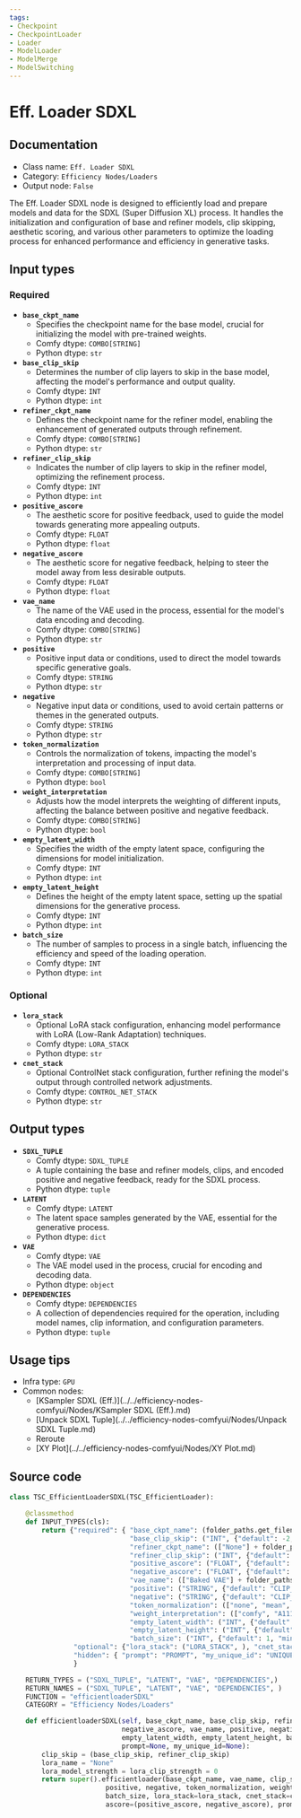 ```yaml
---
tags:
- Checkpoint
- CheckpointLoader
- Loader
- ModelLoader
- ModelMerge
- ModelSwitching
---
```


# Eff. Loader SDXL
## Documentation
- Class name: `Eff. Loader SDXL`
- Category: `Efficiency Nodes/Loaders`
- Output node: `False`

The Eff. Loader SDXL node is designed to efficiently load and prepare models and data for the SDXL (Super Diffusion XL) process. It handles the initialization and configuration of base and refiner models, clip skipping, aesthetic scoring, and various other parameters to optimize the loading process for enhanced performance and efficiency in generative tasks.
## Input types
### Required
- **`base_ckpt_name`**
    - Specifies the checkpoint name for the base model, crucial for initializing the model with pre-trained weights.
    - Comfy dtype: `COMBO[STRING]`
    - Python dtype: `str`
- **`base_clip_skip`**
    - Determines the number of clip layers to skip in the base model, affecting the model's performance and output quality.
    - Comfy dtype: `INT`
    - Python dtype: `int`
- **`refiner_ckpt_name`**
    - Defines the checkpoint name for the refiner model, enabling the enhancement of generated outputs through refinement.
    - Comfy dtype: `COMBO[STRING]`
    - Python dtype: `str`
- **`refiner_clip_skip`**
    - Indicates the number of clip layers to skip in the refiner model, optimizing the refinement process.
    - Comfy dtype: `INT`
    - Python dtype: `int`
- **`positive_ascore`**
    - The aesthetic score for positive feedback, used to guide the model towards generating more appealing outputs.
    - Comfy dtype: `FLOAT`
    - Python dtype: `float`
- **`negative_ascore`**
    - The aesthetic score for negative feedback, helping to steer the model away from less desirable outputs.
    - Comfy dtype: `FLOAT`
    - Python dtype: `float`
- **`vae_name`**
    - The name of the VAE used in the process, essential for the model's data encoding and decoding.
    - Comfy dtype: `COMBO[STRING]`
    - Python dtype: `str`
- **`positive`**
    - Positive input data or conditions, used to direct the model towards specific generative goals.
    - Comfy dtype: `STRING`
    - Python dtype: `str`
- **`negative`**
    - Negative input data or conditions, used to avoid certain patterns or themes in the generated outputs.
    - Comfy dtype: `STRING`
    - Python dtype: `str`
- **`token_normalization`**
    - Controls the normalization of tokens, impacting the model's interpretation and processing of input data.
    - Comfy dtype: `COMBO[STRING]`
    - Python dtype: `bool`
- **`weight_interpretation`**
    - Adjusts how the model interprets the weighting of different inputs, affecting the balance between positive and negative feedback.
    - Comfy dtype: `COMBO[STRING]`
    - Python dtype: `bool`
- **`empty_latent_width`**
    - Specifies the width of the empty latent space, configuring the dimensions for model initialization.
    - Comfy dtype: `INT`
    - Python dtype: `int`
- **`empty_latent_height`**
    - Defines the height of the empty latent space, setting up the spatial dimensions for the generative process.
    - Comfy dtype: `INT`
    - Python dtype: `int`
- **`batch_size`**
    - The number of samples to process in a single batch, influencing the efficiency and speed of the loading operation.
    - Comfy dtype: `INT`
    - Python dtype: `int`
### Optional
- **`lora_stack`**
    - Optional LoRA stack configuration, enhancing model performance with LoRA (Low-Rank Adaptation) techniques.
    - Comfy dtype: `LORA_STACK`
    - Python dtype: `str`
- **`cnet_stack`**
    - Optional ControlNet stack configuration, further refining the model's output through controlled network adjustments.
    - Comfy dtype: `CONTROL_NET_STACK`
    - Python dtype: `str`
## Output types
- **`SDXL_TUPLE`**
    - Comfy dtype: `SDXL_TUPLE`
    - A tuple containing the base and refiner models, clips, and encoded positive and negative feedback, ready for the SDXL process.
    - Python dtype: `tuple`
- **`LATENT`**
    - Comfy dtype: `LATENT`
    - The latent space samples generated by the VAE, essential for the generative process.
    - Python dtype: `dict`
- **`VAE`**
    - Comfy dtype: `VAE`
    - The VAE model used in the process, crucial for encoding and decoding data.
    - Python dtype: `object`
- **`DEPENDENCIES`**
    - Comfy dtype: `DEPENDENCIES`
    - A collection of dependencies required for the operation, including model names, clip information, and configuration parameters.
    - Python dtype: `tuple`
## Usage tips
- Infra type: `GPU`
- Common nodes:
    - [KSampler SDXL (Eff.)](../../efficiency-nodes-comfyui/Nodes/KSampler SDXL (Eff.).md)
    - [Unpack SDXL Tuple](../../efficiency-nodes-comfyui/Nodes/Unpack SDXL Tuple.md)
    - Reroute
    - [XY Plot](../../efficiency-nodes-comfyui/Nodes/XY Plot.md)



## Source code
```python
class TSC_EfficientLoaderSDXL(TSC_EfficientLoader):

    @classmethod
    def INPUT_TYPES(cls):
        return {"required": { "base_ckpt_name": (folder_paths.get_filename_list("checkpoints"),),
                              "base_clip_skip": ("INT", {"default": -2, "min": -24, "max": -1, "step": 1}),
                              "refiner_ckpt_name": (["None"] + folder_paths.get_filename_list("checkpoints"),),
                              "refiner_clip_skip": ("INT", {"default": -2, "min": -24, "max": -1, "step": 1}),
                              "positive_ascore": ("FLOAT", {"default": 6.0, "min": 0.0, "max": 1000.0, "step": 0.01}),
                              "negative_ascore": ("FLOAT", {"default": 2.0, "min": 0.0, "max": 1000.0, "step": 0.01}),
                              "vae_name": (["Baked VAE"] + folder_paths.get_filename_list("vae"),),
                              "positive": ("STRING", {"default": "CLIP_POSITIVE", "multiline": True}),
                              "negative": ("STRING", {"default": "CLIP_NEGATIVE", "multiline": True}),
                              "token_normalization": (["none", "mean", "length", "length+mean"],),
                              "weight_interpretation": (["comfy", "A1111", "compel", "comfy++", "down_weight"],),
                              "empty_latent_width": ("INT", {"default": 1024, "min": 64, "max": MAX_RESOLUTION, "step": 64}),
                              "empty_latent_height": ("INT", {"default": 1024, "min": 64, "max": MAX_RESOLUTION, "step": 64}),
                              "batch_size": ("INT", {"default": 1, "min": 1, "max": 64})},
                "optional": {"lora_stack": ("LORA_STACK", ), "cnet_stack": ("CONTROL_NET_STACK",),},
                "hidden": { "prompt": "PROMPT", "my_unique_id": "UNIQUE_ID",},
                }

    RETURN_TYPES = ("SDXL_TUPLE", "LATENT", "VAE", "DEPENDENCIES",)
    RETURN_NAMES = ("SDXL_TUPLE", "LATENT", "VAE", "DEPENDENCIES", )
    FUNCTION = "efficientloaderSDXL"
    CATEGORY = "Efficiency Nodes/Loaders"

    def efficientloaderSDXL(self, base_ckpt_name, base_clip_skip, refiner_ckpt_name, refiner_clip_skip, positive_ascore,
                            negative_ascore, vae_name, positive, negative, token_normalization, weight_interpretation,
                            empty_latent_width, empty_latent_height, batch_size, lora_stack=None, cnet_stack=None,
                            prompt=None, my_unique_id=None):
        clip_skip = (base_clip_skip, refiner_clip_skip)
        lora_name = "None"
        lora_model_strength = lora_clip_strength = 0
        return super().efficientloader(base_ckpt_name, vae_name, clip_skip, lora_name, lora_model_strength, lora_clip_strength,
                        positive, negative, token_normalization, weight_interpretation, empty_latent_width, empty_latent_height,
                        batch_size, lora_stack=lora_stack, cnet_stack=cnet_stack, refiner_name=refiner_ckpt_name,
                        ascore=(positive_ascore, negative_ascore), prompt=prompt, my_unique_id=my_unique_id, loader_type="sdxl")

```
